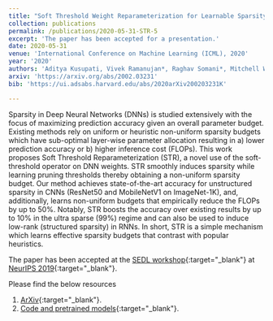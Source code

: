 ```yaml
---
title: "Soft Threshold Weight Reparameterization for Learnable Sparsity"
collection: publications
permalink: /publications/2020-05-31-STR-5
excerpt: 'The paper has been accepted for a presentation.'
date: 2020-05-31
venue: 'International Conference on Machine Learning (ICML), 2020'
year: '2020'
authors: 'Aditya Kusupati, Vivek Ramanujan*, Raghav Somani*, Mitchell Wortsman*, Prateek Jain, Sham Kakade & Ali Farhadi'
arxiv: 'https://arxiv.org/abs/2002.03231'
bib: 'https://ui.adsabs.harvard.edu/abs/2020arXiv200203231K'

---
```

Sparsity in Deep Neural Networks (DNNs) is studied extensively with the focus of maximizing prediction accuracy given an overall parameter budget. Existing methods rely on uniform or heuristic non-uniform sparsity budgets which have sub-optimal layer-wise parameter allocation resulting in a) lower prediction accuracy or b) higher inference cost (FLOPs). This work proposes Soft Threshold Reparameterization (STR), a novel use of the soft-threshold operator on DNN weights. STR smoothly induces sparsity while learning pruning thresholds thereby obtaining a non-uniform sparsity budget. Our method achieves state-of-the-art accuracy for unstructured sparsity in CNNs (ResNet50 and MobileNetV1 on ImageNet-1K), and, additionally, learns non-uniform budgets that empirically reduce the FLOPs by up to 50%. Notably, STR boosts the accuracy over existing results by up to 10% in the ultra sparse (99%) regime and can also be used to induce low-rank (structured sparsity) in RNNs. In short, STR is a simple mechanism which learns effective sparsity budgets that contrast with popular heuristics.

The paper has been accepted at the [SEDL workshop](https://sites.google.com/view/sedl-neurips-2019/){:target="_blank"} at [NeurIPS 2019](https://nips.cc/Conferences/2019){:target="_blank"}.

Please find the below resources
1. [ArXiv](https://arxiv.org/abs/2002.03231){:target="_blank"}.
2. [Code and pretrained models](https://github.com/RAIVNLab/STR){:target="_blank"}.